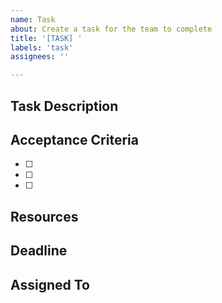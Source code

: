 ```yaml
---
name: Task
about: Create a task for the team to complete
title: '[TASK] '
labels: 'task'
assignees: ''

---
```


## Task Description
<!-- Provide a clear and concise description of what needs to be done -->

## Acceptance Criteria
<!-- List the specific criteria that must be met for this task to be considered complete -->
- [ ] 
- [ ] 
- [ ] 

## Resources
<!-- Any relevant links, documents, or references -->

## Deadline
<!-- When does this need to be completed? -->

## Assigned To
<!-- Who is responsible for this task? -->